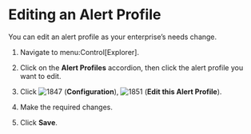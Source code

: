 # Editing an Alert Profile

You can edit an alert profile as your enterprise’s needs change.

1.  Navigate to menu:Control\[Explorer\].

2.  Click on the **Alert Profiles** accordion, then click the alert
    profile you want to edit.

3.  Click ![1847](1847.png) (**Configuration**), ![1851](1851.png)
    (**Edit this Alert Profile**).

4.  Make the required changes.

5.  Click **Save**.
